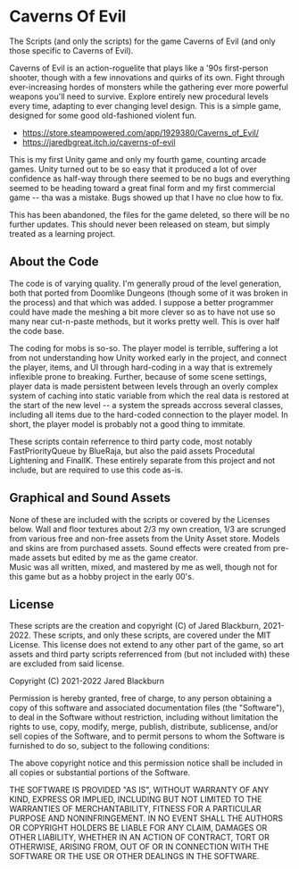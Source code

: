 # Caverns Of Evil
The Scripts (and only the scripts) for the game Caverns of Evil (and only those specific to Caverns of Evil).

Caverns of Evil is an action-roguelite that plays like a '90s first-person shooter, though with a few innovations 
and quirks of its own.  Fight through ever-increasing hordes of monsters while the gathering ever more powerful 
weapons you'll need to survive.  Explore entirely new procedural levels every time, adapting to ever changing level 
design.  This is a simple game, designed for some good old-fashioned violent fun.

* https://store.steampowered.com/app/1929380/Caverns_of_Evil/
* https://jaredbgreat.itch.io/caverns-of-evil

This is my first Unity game and only my fourth game, counting arcade games.  Unity turned out to be so easy that it 
produced a lot of over confidence as half-way through there seemed to be no bugs and everything seemed to be heading 
toward a great final form and my first commercial game -- tha was a mistake.  Bugs showed up that I have no clue how 
to fix. 

This has been abandoned, the files for the game deleted, so there will be no further updates.  This should never been 
released on steam, but simply treated as a learning project.

## About the Code

The code is of varying quality.  I'm generally proud of the level generation, both that ported from Doomlike Dungeons 
(though some of it was broken in the process) and that which was added.  I suppose a better programmer could have 
made the meshing a bit more clever so as to have not use so many near cut-n-paste methods, but it works pretty well. 
This is over half the code base.

The coding for mobs is so-so.  The player model is terrible, suffering a lot from not understanding how Unity worked 
early in the project, and connect the player, items, and UI through hard-coding in a way that is extremely inflexible 
prone to breaking.  Further, because of some scene settings, player data is made persistent between levels through 
an overly complex system of caching into static variable from which the real data is restored at the start of the 
new level -- a system the spreads accross several classes, including all items due to the hard-coded connection to 
the player model.  In short, the player model is probably not a good thing to immitate.

These scripts contain referrence to third party code, most notably FastPriorityQueue by BlueRaja, but also the paid 
assets Procedutal Lightening and FinalIK.  These entirely separate from this project and not include, but are required 
to use this code as-is.

## Graphical and Sound Assets

None of these are included with the scripts or covered by the Licenses below.  Wall and floor textures about 2/3 my 
own creation, 1/3 are scrunged from various free and non-free assets from the Unity Asset store.  Models and skins 
are from purchased assets.  Sound effects were created from pre-made assets but edited by me as the game creator.  
Music was all written, mixed, and mastered by me as well, though not for this game but as a hobby project in the 
early 00's. 

## License

These scripts are the creation and copyright (C) of Jared Blackburn, 2021-2022.  These scripts, and only these scripts, 
are covered under the MIT License.  This license does not extend to any other part of the game, so art assets and 
third party scripts referrenced from (but not included with) these are excluded from said license.

Copyright (C) 2021-2022 Jared Blackburn

Permission is hereby granted, free of charge, to any person obtaining a copy of this software and associated documentation files 
(the "Software"), to deal in the Software without restriction, including without limitation the rights to use, copy, modify, merge, 
publish, distribute, sublicense, and/or sell copies of the Software, and to permit persons to whom the Software is furnished to do so, 
subject to the following conditions:

The above copyright notice and this permission notice shall be included in all copies or substantial portions of the Software.

THE SOFTWARE IS PROVIDED "AS IS", WITHOUT WARRANTY OF ANY KIND, EXPRESS OR IMPLIED, INCLUDING BUT NOT LIMITED TO THE WARRANTIES OF 
MERCHANTABILITY, FITNESS FOR A PARTICULAR PURPOSE AND NONINFRINGEMENT. IN NO EVENT SHALL THE AUTHORS OR COPYRIGHT HOLDERS BE LIABLE 
FOR ANY CLAIM, DAMAGES OR OTHER LIABILITY, WHETHER IN AN ACTION OF CONTRACT, TORT OR OTHERWISE, ARISING FROM, OUT OF OR IN CONNECTION 
WITH THE SOFTWARE OR THE USE OR OTHER DEALINGS IN THE SOFTWARE.

